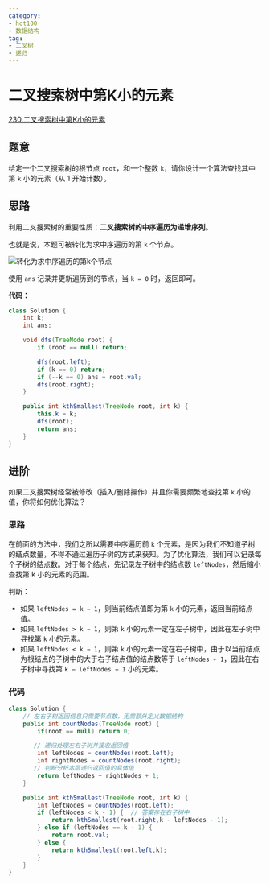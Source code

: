 ```yaml
---
category: 
- hot100
- 数据结构
tag: 
- 二叉树
- 递归
---
```


# 二叉搜索树中第K小的元素

<!-- more -->

[230.二叉搜索树中第K小的元素](https://leetcode.cn/problems/kth-smallest-element-in-a-bst/description/?envType=study-plan-v2&envId=top-100-liked)

## 题意

给定一个二叉搜索树的根节点 `root`，和一个整数 `k`，请你设计一个算法查找其中第 `k` 小的元素（从 $1$ 开始计数）。

## 思路

利用二叉搜索树的重要性质：**二叉搜索树的中序遍历为递增序列**。

也就是说，本题可被转化为求中序遍历的第 `k` 个节点。

![转化为求中序遍历的第k个节点](https://cloud.bytelighting.cn/f/ORiW/1690460306-SMjxpo-Picture1.png)

使用 `ans` 记录并更新遍历到的节点，当 `k = 0` 时，返回即可。

**代码：**

```java
class Solution {
    int k;
    int ans;

    void dfs(TreeNode root) {
        if (root == null) return;

        dfs(root.left);
        if (k == 0) return;
        if (--k == 0) ans = root.val;
        dfs(root.right);
    }

    public int kthSmallest(TreeNode root, int k) {
        this.k = k;
        dfs(root);
        return ans;
    }
}
```

## 进阶

如果二叉搜索树经常被修改（插入/删除操作）并且你需要频繁地查找第 `k` 小的值，你将如何优化算法？

### 思路

在前面的方法中，我们之所以需要中序遍历前 `k` 个元素，是因为我们不知道子树的结点数量，不得不通过遍历子树的方式来获知。为了优化算法，我们可以记录每个子树的结点数。对于每个结点，先记录左子树中的结点数 `leftNodes`，然后缩小查找第 k 小的元素的范围。

判断：

- 如果 `leftNodes = k − 1`，则当前结点值即为第 `k` 小的元素，返回当前结点值。
- 如果 `leftNodes > k − 1`，则第 `k` 小的元素一定在左子树中，因此在左子树中寻找第 `k` 小的元素。
- 如果 `leftNodes < k − 1`，则第 `k` 小的元素一定在右子树中，由于以当前结点为根结点的子树中的大于右子结点值的结点数等于 `leftNodes + 1`，因此在右子树中寻找第 `k − leftNodes − 1` 小的元素。

### 代码

```java
class Solution {
    // 左右子树返回信息只需要节点数，无需额外定义数据结构
    public int countNodes(TreeNode root) {
        if(root == null) return 0;

       // 递归处理左右子树并接收返回值
        int leftNodes = countNodes(root.left);
        int rightNodes = countNodes(root.right);
       // 判断分析本层递归返回值的具体值
        return leftNodes + rightNodes + 1;
    }

    public int kthSmallest(TreeNode root, int k) {
        int leftNodes = countNodes(root.left);
        if (leftNodes < k - 1) {  // 答案存在右子树中
            return kthSmallest(root.right,k - leftNodes - 1);
        } else if (leftNodes == k - 1) {
            return root.val;
        } else {
            return kthSmallest(root.left,k);
        }
    }
}
```